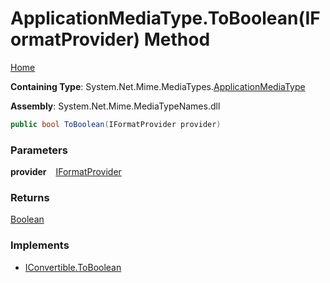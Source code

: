 # ApplicationMediaType\.ToBoolean\(IFormatProvider\) Method

[Home](../../../README.md)

**Containing Type**: System\.Net\.Mime\.MediaTypes\.[ApplicationMediaType](../README.md)

**Assembly**: System\.Net\.Mime\.MediaTypeNames\.dll

```csharp
public bool ToBoolean(IFormatProvider provider)
```

### Parameters

**provider** &ensp; [IFormatProvider](https://docs.microsoft.com/en-us/dotnet/api/system.iformatprovider)

### Returns

[Boolean](https://docs.microsoft.com/en-us/dotnet/api/system.boolean)

### Implements

* [IConvertible.ToBoolean](https://docs.microsoft.com/en-us/dotnet/api/system.iconvertible.toboolean)
